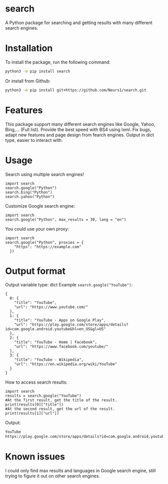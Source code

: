 # search
A Python package for searching and getting results with many different search engines.
# Installation
To install the package, run the following command:
```bash
python3 -m pip install search
```
Or install from Github:
```bash
python3 -m pip install git+https://github.com/Neurs1/search.git
```
# Features
This package support many different search engines like Google, Yahoo, Bing,... (Full list).
Provide the best speed with BS4 using lxml.
Fix bugs, adapt new features and page design from fearch engines.
Output in dict type, easier to interact with.
# Usage
Search using multiple search engines!
```python3
import search
search.google("Python")
search.bing("Python")
search.yahoo("Python")
```
Customize Google search engine:
```python3
import search
search.google("Python", max_results = 30, lang = "en")
```
You could use your own proxy:
```python3
import search
search.google("Python", proxies = {
    "https": "https://example.com"
  })
```
# Output format
Output variable type: dict
Example `search.google("YouTube")`:
```python3
{
  0: {
    "title": "YouTube",
    "url": "https://www.youtube.com/"
  },
  1: {
    "title": "YouTube - Apps on Google Play",
    "url": "https://play.google.com/store/apps/details?id=com.google.android.youtube&hl=en_US&gl=US"
  },
  2: {
    "title": "YouTube - Home | Facebook",
    "url": "https://www.facebook.com/youtube/"
  },
  3: {
    "title": "YouTube - Wikipedia",
    "url": "https://en.wikipedia.org/wiki/YouTube"
  }
}
```
How to access search results:
```python3
import search
results = search.google("YouTube")
#At the first result, get the title of the result.
print(results[0]["title"])
#At the second result, get the url of the result.
print(results[1]["url"])
```
Output:
```bash
YouTube
https://play.google.com/store/apps/details?id=com.google.android.youtube&hl=en_US&gl=US
```
# Known issues
I could only find max results and languages in Google search engine, still trying to figure it out on other search engines.
